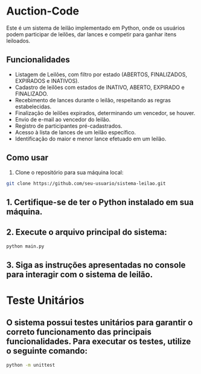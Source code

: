 # Auction-Code

Este é um sistema de leilão implementado em Python, onde os usuários podem participar de leilões, dar lances e competir para ganhar itens leiloados.

## Funcionalidades

- Listagem de Leilões, com filtro por estado (ABERTOS, FINALIZADOS, EXPIRADOS e INATIVOS).
- Cadastro de leilões com estados de INATIVO, ABERTO, EXPIRADO e FINALIZADO.
- Recebimento de lances durante o leilão, respeitando as regras estabelecidas.
- Finalização de leilões expirados, determinando um vencedor, se houver.
- Envio de e-mail ao vencedor do leilão.
- Registro de participantes pré-cadastrados.
- Acesso à lista de lances de um leilão específico.
- Identificação do maior e menor lance efetuado em um leilão.

## Como usar

1. Clone o repositório para sua máquina local:

```bash
git clone https://github.com/seu-usuario/sistema-leilao.git
```

## 1. Certifique-se de ter o Python instalado em sua máquina.

## 2. Execute o arquivo principal do sistema:

```bash
python main.py
```
## 3. Siga as instruções apresentadas no console para interagir com o sistema de leilão.

# Teste Unitários 

## O sistema possui testes unitários para garantir o correto funcionamento das principais funcionalidades. Para executar os testes, utilize o seguinte comando:

```bash
python -m unittest
```
